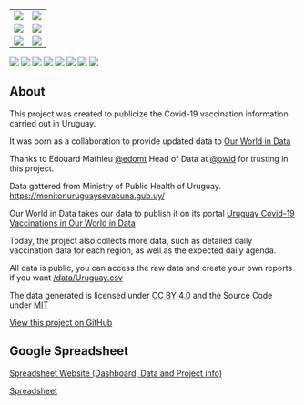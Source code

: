 <table>
  <tr>
    <td>
<img src="https://docs.google.com/spreadsheets/d/e/2PACX-1vRSB3_JCKkvYQkgEwYW0PkzMJDovwvMwX28B5ainGuDirimi6n4n1nryc0Pbb0fHCfsZVYAnqobgP8D/pubchart?oid=1329486679&format=image">
    </td>
    <td>
      <img src="https://docs.google.com/spreadsheets/d/e/2PACX-1vRSB3_JCKkvYQkgEwYW0PkzMJDovwvMwX28B5ainGuDirimi6n4n1nryc0Pbb0fHCfsZVYAnqobgP8D/pubchart?oid=2077796175&format=image">
    </td>
  </tr>
  <tr>
    <td>
      <img src="https://docs.google.com/spreadsheets/d/e/2PACX-1vRSB3_JCKkvYQkgEwYW0PkzMJDovwvMwX28B5ainGuDirimi6n4n1nryc0Pbb0fHCfsZVYAnqobgP8D/pubchart?oid=1848022003&format=image">
    </td>
    <td>
      <img src="https://docs.google.com/spreadsheets/d/e/2PACX-1vRSB3_JCKkvYQkgEwYW0PkzMJDovwvMwX28B5ainGuDirimi6n4n1nryc0Pbb0fHCfsZVYAnqobgP8D/pubchart?oid=1978363820&format=image">
    </td>
  </tr>
  <tr>
    <td>
      <img src="https://docs.google.com/spreadsheets/d/e/2PACX-1vRSB3_JCKkvYQkgEwYW0PkzMJDovwvMwX28B5ainGuDirimi6n4n1nryc0Pbb0fHCfsZVYAnqobgP8D/pubchart?oid=1038688506&format=image">
    </td>
    <td>
      <img src="https://docs.google.com/spreadsheets/d/e/2PACX-1vRSB3_JCKkvYQkgEwYW0PkzMJDovwvMwX28B5ainGuDirimi6n4n1nryc0Pbb0fHCfsZVYAnqobgP8D/pubchart?oid=603335823&format=image">
    </td>
  </tr>
</table>
<img src="https://docs.google.com/spreadsheets/d/e/2PACX-1vRSB3_JCKkvYQkgEwYW0PkzMJDovwvMwX28B5ainGuDirimi6n4n1nryc0Pbb0fHCfsZVYAnqobgP8D/pubchart?oid=1322547223&format=image">

<img src="https://docs.google.com/spreadsheets/d/e/2PACX-1vRSB3_JCKkvYQkgEwYW0PkzMJDovwvMwX28B5ainGuDirimi6n4n1nryc0Pbb0fHCfsZVYAnqobgP8D/pubchart?oid=842189614&format=image">

<img src="https://docs.google.com/spreadsheets/d/e/2PACX-1vRSB3_JCKkvYQkgEwYW0PkzMJDovwvMwX28B5ainGuDirimi6n4n1nryc0Pbb0fHCfsZVYAnqobgP8D/pubchart?oid=132326038&format=image">

<img src="https://docs.google.com/spreadsheets/d/e/2PACX-1vRSB3_JCKkvYQkgEwYW0PkzMJDovwvMwX28B5ainGuDirimi6n4n1nryc0Pbb0fHCfsZVYAnqobgP8D/pubchart?oid=122662822&format=image">

<img src="https://docs.google.com/spreadsheets/d/e/2PACX-1vRSB3_JCKkvYQkgEwYW0PkzMJDovwvMwX28B5ainGuDirimi6n4n1nryc0Pbb0fHCfsZVYAnqobgP8D/pubchart?oid=987529461&format=image">

<img src="https://docs.google.com/spreadsheets/d/e/2PACX-1vRSB3_JCKkvYQkgEwYW0PkzMJDovwvMwX28B5ainGuDirimi6n4n1nryc0Pbb0fHCfsZVYAnqobgP8D/pubchart?oid=454080210&format=image">

<img src="https://docs.google.com/spreadsheets/d/e/2PACX-1vRSB3_JCKkvYQkgEwYW0PkzMJDovwvMwX28B5ainGuDirimi6n4n1nryc0Pbb0fHCfsZVYAnqobgP8D/pubchart?oid=105471492&format=image">

<img src="https://docs.google.com/spreadsheets/d/e/2PACX-1vRSB3_JCKkvYQkgEwYW0PkzMJDovwvMwX28B5ainGuDirimi6n4n1nryc0Pbb0fHCfsZVYAnqobgP8D/pubchart?oid=2095693594&format=image">

## About

This project was created to publicize the Covid-19 vaccination information carried out in Uruguay.

It was born as a collaboration to provide updated data to [Our World in Data](https://ourworldindata.org/)

Thanks to Edouard Mathieu [@edomt](https://github.com/edomt) Head of Data at [@owid](https://github.com/owid) for trusting in this project.

Data gattered from Ministry of Public Health of Uruguay. https://monitor.uruguaysevacuna.gub.uy/

Our World in Data takes our data to publish it on its portal [Uruguay Covid-19 Vaccinations in Our World in Data](https://ourworldindata.org/covid-vaccinations?country=~URY)

Today, the project also collects more data, such as detailed daily vaccination data for each region, as well as the expected daily agenda.

All data is public, you can access the raw data and create your own reports if you want [/data/Uruguay.csv](https://github.com/3dgiordano/covid-19-uy-vacc-data/blob/main/data/Uruguay.csv)

The data generated is licensed under [CC BY 4.0](https://creativecommons.org/licenses/by/4.0/) and the Source Code under [MIT](https://github.com/3dgiordano/covid-19-uy-vacc-data/blob/main/LICENSE)

[View this project on GitHub](https://github.com/3dgiordano/covid-19-uy-vacc-data)

## Google Spreadsheet

[Spreadsheet Website (Dashboard, Data and Project info)](https://docs.google.com/spreadsheets/d/e/2PACX-1vRSB3_JCKkvYQkgEwYW0PkzMJDovwvMwX28B5ainGuDirimi6n4n1nryc0Pbb0fHCfsZVYAnqobgP8D/pubhtml?widget=true&headers=false&chrome=false)

[Spreadsheet](https://docs.google.com/spreadsheets/d/1ktfI1cEm-VyvRbiFkXvzTixrDrCG-85Et9Clz69QBp8/edit?usp=sharing)

